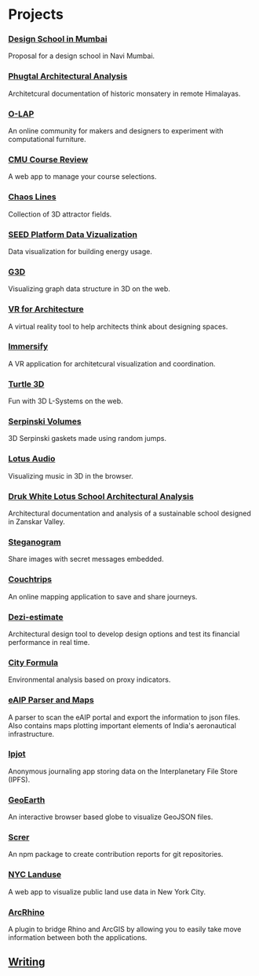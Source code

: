 # Projects

### [Design School in Mumbai](https://amitlzkpa.wordpress.com/2014/10/17/thesis-project-design-school-in-navi-mumbai/)
Proposal for a design school in Navi Mumbai.

### [Phugtal Architectural Analysis](https://amitlzkpa.wordpress.com/2013/10/03/analysis-and-documentation-of-phuktal-gonpa/)
Architetcural documentation of historic monsatery in remote Himalayas.

### [O-LAP](https://o-lap.org/)
An online community for makers and designers to experiment with computational furniture.

### [CMU Course Review](https://amitlzkpa.wordpress.com/2016/02/24/cmu-course-review/)
A web app to manage your course selections.

### [Chaos Lines](./chaos-lines/index.md)
Collection of 3D attractor fields.

### [SEED Platform Data Vizualization](./seed_app/index.md)
Data visualization for building energy usage.

### [G3D](https://github.com/amitlzkpa/G3D)
Visualizing graph data structure in 3D on the web.

### [VR for Architecture](https://docs.google.com/presentation/d/1O33eKWV7hVRZQC-TmBLysirCh37541I5MpVejZHN-6s/edit?usp=sharing)
A virtual reality tool to help architects think about designing spaces.

### [Immersify](https://www.food4rhino.com/app/immersify)
A VR application for architetcural visualization and coordination.

### [Turtle 3D](https://github.com/amitlzkpa/turtle3d)
Fun with 3D L-Systems on the web.

### [Serpinski Volumes](./serpinski-volumes/index.md)
3D Serpinski gaskets  made using random jumps.

### [Lotus Audio](./lotus_audio/index.md)
Visualizing music in 3D in the browser.

### [Druk White Lotus School Architectural Analysis](https://amitlzkpa.wordpress.com/2013/10/02/analysis-of-druk-white-lotus-school/)
Architectural documentation and analysis of a sustainable school designed in Zanskar Valley.

### [Steganogram](https://steganogram.herokuapp.com)
Share images with secret messages embedded.

### [Couchtrips](https://couchtrips.herokuapp.com)
An online mapping application to save and share journeys.

### [Dezi-estimate](https://amitlzkpa.wordpress.com/2016/02/24/dezi-estimate/)
Architectural design tool to develop design options and test its financial performance in real time.

### [City Formula](https://amitlzkpa.wordpress.com/2016/02/24/city-formula/)
Environmental analysis based on proxy indicators.

### [eAIP Parser and Maps](https://github.com/amitlzkpa/eaip-parser)
A parser to scan the eAIP portal and export the information to json files. Also contains maps plotting important elements of India's aeronautical infrastructure.

### [Ipjot](https://ipjot.herokuapp.com)
Anonymous journaling app storing data on the Interplanetary File Store (IPFS).

### [GeoEarth](https://github.com/amitlzkpa/geoearth)
An interactive browser based globe to visualize GeoJSON files.

### [Screr](https://npmjs.com/screr)
An npm package to create contribution reports for git repositories.

### [NYC Landuse](https://nyc-landuse.herokuapp.com)
A web app to visualize public land use data in New York City.

### [ArcRhino](https://github.com/nicoazel/ArcRhino)
A plugin to bridge Rhino and ArcGIS by allowing you to easily take move information between both the applications.


## [Writing](https://medium.com/@olapdesign)
